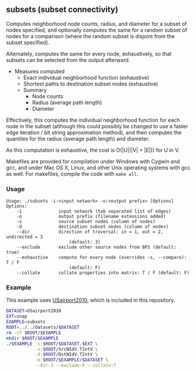 subsets (subset connectivity)
-----------------------------

Computes neighborhood node counts, radius, and diameter for a subset of nodes
specified, and optionally computes the same for a random subset of nodes for
a comparison (where the random subset is disjoint from the subset specified).

Alternately, computes the same for every node, exhaustively, so that subsets
can be selected from the output afterward.

  * Measures computed
    * Exact individual neighborhood function (exhaustive)
    * Shortest paths to destination subset nodes (exhaustive) 
    * Summary
      * Node counts
      * Radius (average path length)
      * Diameter

Effectively, this computes the individual neighborhood function for each node
in the subset (although this could possibly be changed to use a faster edge
iteration / bit string approximation method), and then computes the quantiles
for the radius (average path length) and diameter.

As this computation is exhaustive, the cost is O(|U|(|V| + |E|)) for U in V.

Makefiles are provided for compilation under Windows with Cygwin and gcc,
and under Mac OS X, Linux, and other Unix operating systems with gcc as
well. For makefiles, compile the code with `make all`.

### Usage ###

```
Usage: ./subsets -i:<input network> -o:<output prefix> [Options]
Options:
    -i              input network (tab separated list of edges)
    -o              output prefix (filename extensions added)
    -s              source subset nodes (column of nodes)
    -d              destination subset nodes (column of nodes)
    --dir           direction of traversal: in = 1, out = 2, undirected = 3
                        (default: 3)
    --exclude       exclude other source nodes from BFS (default: true)
    --exhaustive    compute for every node (overrides -s, --compare): T / F
                        (default: F)
    --collate       collate properties into matrix: T / F (default: F)
```

### Example ###

This example uses [USairport2010](/contrib/yins-enas/datasets/USairport2010),
which is included in this repository. 

```bash
DATASET=USairport2010
EXT=snap
EXAMPLE=subsets
ROOT=../../datasets/$DATASET
rm -rf $ROOT/$EXAMPLE
mkdir $ROOT/$EXAMPLE
./$EXAMPLE -i:$ROOT/$DATASET.$EXT \
           -s:$ROOT/SrcNIdV.TIntV \
           -d:$ROOT/DstNIdV.TIntV \
           -o:$ROOT/$EXAMPLE/$DATASET \
           --dir:3 --exclude:F --collate:T
```